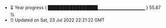 - ⏳ Year progress { ████████████████▁▁▁▁▁▁▁▁▁▁▁▁▁▁ } 55.87 %
- ⏰ Updated on Sat, 23 Jul 2022 22:21:22 GMT

